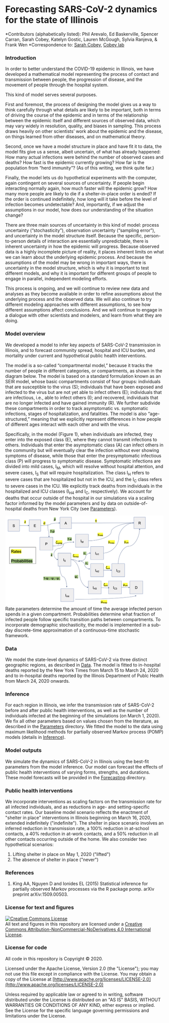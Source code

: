 # Forecasting SARS-CoV-2 dynamics for the state of Illinois

*Contributors (alphabetically listed): Phil Arevalo, Ed Baskerville, Spencer Carran, Sarah Cobey, Katelyn Gostic, Lauren McGough, Sylvia Ranjeva, & Frank Wen 
*Correspondence to: [Sarah Cobey](cobey@uchicago.edu), [Cobey lab](https://cobeylab.uchicago.edu)

### Introduction 
In order to better understand the COVID-19 epidemic in Illinois, we have developed a mathematical model representing the process of contact and transmission between people, the progression of disease, and the movement of people through the hospital system.

This kind of model serves several purposes.

First and foremost, the process of designing the model gives us a way to think carefully through what details are likely to be important, both in terms of driving the course of the epidemic and in terms of the relationship between the epidemic itself and different sources of observed data, which may vary widely in resolution, quality, and biases in sampling.
This process draws heavily on other scientists’ work about the epidemic and the disease, on things learned from other diseases, and on mathematical theory.

Second, once we have a model structure in place and have fit it to data, the model fits give us a sense, albeit uncertain, of what has already happened: How many actual infections were behind the number of observed cases and deaths? How fast is the epidemic currently growing? How far is the population from “herd immunity”? (As of this writing, we think quite far.)

Finally, the model lets us do hypothetical experiments with the computer, again contingent on several sources of uncertainty.
If people begin interacting normally again, how much faster will the epidemic grow?
How many more people are likely to die if a shelter-in-place order is ended?
If the order is continued indefinitely, how long will it take before the level of infection becomes undetectable?
And, importantly, if we adjust the assumptions in our model, how does our understanding of the situation change?

There are three main sources of uncertainty in this kind of model: process uncertainty (“stochasticity”), observation uncertainty (“sampling error”), and uncertainty in the model structure itself.
Because the specific, person-to-person details of interaction are essentially unpredictable, there is inherent uncertainty in how the epidemic will progress.
Because observed data is a highly incomplete picture of reality, it places inherent limits on what we can learn about the underlying epidemic process.
And because the assumptions of the model may be wrong in important ways, there is uncertainty in the model structure, which is why it is important to test different models, and why it is important for different groups of people to engage in parallel, independent modeling efforts.

This process is ongoing, and we will continue to review new data and analyses as they become available in order to refine assumptions about the underlying process and the observed data.
We will also continue to try different modeling approaches with different assumptions, to see how different assumptions affect conclusions.
And we will continue to engage in a dialogue with other scientists and modelers, and learn from what they are doing.

### Model overview

We developed a model to infer key aspects of SARS-CoV-2 transmission in Illinois, and to forecast community spread, hospital and ICU burden, and mortality under current and hypothetical public health interventions. 

The model is a so-called “compartmental model,” because it tracks the number of people in different categories, or compartments, as shown in the diagram below.
The model is based on a standard formulation known as an SEIR model, whose basic compartments consist of four groups: individuals that are susceptible to the virus (S); individuals that have been exposed and infected to the virus but are not yet able to infect others (E); individuals that are infectious, i.e., able to infect others (I); and recovered, individuals that are no longer infected and have gained immunity (R).
We further subdivide these compartments in order to track asymptomatic vs. symptomatic infections, stages of hospitalization, and fatalities.
The model is also “age-structured,” meaning that we explicitly represent differences in how people of different ages interact with each other and with the virus.

Specifically, in the model (Figure 1), when individuals are infected, they enter into the exposed class (E), where they cannot transmit infections to others. Individuals that enter the asymptomatic class (A) can infect others in the community but will eventually clear the infection without ever showing symptoms of disease, while those that enter the presymptomatic infectious class (P) will progress to symptomatic disease. Symptomatic infections are divided into mild cases, I<sub>M</sub>, which will resolve without hospital attention, and severe cases, I<sub>S</sub> that will require hospitalization. The class I<sub>H</sub> refers to severe cases that are hospitalized but not in the ICU, and the I<sub>C</sub> class refers to severe cases in the ICU. We explicitly track deaths from individuals in the hospitalized and ICU classes (I<sub>H4</sub> and I<sub>C</sub>, respectively). We account for deaths that occur outside of the hospital in our simulations via a scaling factor informed by the model parameters and by data on outside-of-hospital deaths from New York City (see [Parameters](./Parameters)).

![Figure 1](model_diagram.png)
Rate parameters determine the amount of time the average infected person spends in a given compartment. Probabilities determine what fraction of infected people follow specific transition paths between compartments.
To incorporate demographic stochasticity, the model is implemented in a sub-day discrete-time approximation of a continuous-time stochastic framework.

### Data
We model the state-level dynamics of SARS-CoV-2 via three distinct geographic regions, as described in [Data](./Data). The model is fitted to in-hospital deaths reported by the New York Times from March 15 to March 24, 2020 and to in-hospital deaths reported by the Illinois Department of Publc Health from March 24, 2020 onwards. 

### Inference
For each region in Illinois, we infer the transmission rate of SARS-CoV-2 before and after public health interventions, as well as the number of individuals infected at the beginning of the simulations (on March 1, 2020). We fix all other parameters based on values chosen from the literature, as described in the [Parameters](./Parameters) directory. 
We fitted the model to the data using maximum likelihood methods for partially observed Markov process (POMP) models (details in [Inference](./Inference)).

### Model outputs
We simulate the dynamics of SARS-CoV-2 in Illinois using the best-fit parameters from the model inference.
Our model can forecast the effects of public health interventions of varying forms, strengths, and durations. 
These model forecasts will be provided in the [Forecasting](./Forecasting) directory. 

### Public health interventions 
We incorporate interventions as scaling factors on the transmission rate for all infected individuals, and as reductions in  age- and setting-specific contact rates. Our baseline model scenario reflects the enactment of "shelter in place" interventions in Illinois beginning on March 16, 2020, extended indefinitely ("indefinite"). The shelter in place scenario involves an inferred reduction in transmission rate, a 100% reduction in at-school contacts, a 40% reduction in at-work contacts, and a 50% reduction in all other contacts occurring outside of the home. We also consider two hypothetical scenarios:

1. Lifting shelter in place on May 1, 2020 ("lifted")
2. The absence of shelter in place ("never")
  
### References
1. King AA, Nguyen D and Ionides EL (2015) Statistical inference for partially observed Markov processes via the R package pomp. arXiv preprint arXiv:1509.00503.

### License for text and figures

<a rel="license" href="http://creativecommons.org/licenses/by-nc-nd/4.0/"><img alt="Creative Commons License" style="border-width:0" src="https://i.creativecommons.org/l/by-nc-nd/4.0/88x31.png" /></a><br />All text and figures in this repository are licensed under a <a rel="license" href="http://creativecommons.org/licenses/by-nc-nd/4.0/">Creative Commons Attribution-NonCommercial-NoDerivatives 4.0 International License</a>.

### License for code

All code in this repository is Copyright © 2020.

Licensed under the Apache License, Version 2.0 (the "License");
you may not use this file except in compliance with the License.
You may obtain a copy of the License at
    [http://www.apache.org/licenses/LICENSE-2.0](http://www.apache.org/licenses/LICENSE-2.0)

Unless required by applicable law or agreed to in writing, software
distributed under the License is distributed on an "AS IS" BASIS,
WITHOUT WARRANTIES OR CONDITIONS OF ANY KIND, either express or implied.
See the License for the specific language governing permissions and
limitations under the License.
